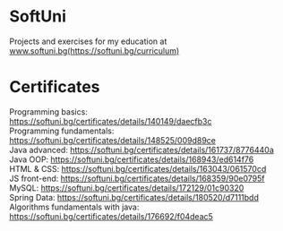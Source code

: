 # SoftUni
Projects and exercises for my education at www.softuni.bg(https://softuni.bg/curriculum)
<br>
# Certificates

Programming basics: https://softuni.bg/certificates/details/140149/daecfb3c
<br>
Programming fundamentals: https://softuni.bg/certificates/details/148525/009d89ce
<br>
Java advanced: https://softuni.bg/certificates/details/161737/8776440a
<br>
Java OOP: https://softuni.bg/certificates/details/168943/ed614f76
<br>
HTML & CSS: https://softuni.bg/certificates/details/163043/061570cd
<br>
JS front-end: https://softuni.bg/certificates/details/168359/90e0795f
<br>
MySQL: https://softuni.bg/certificates/details/172129/01c90320
<br>
Spring Data: https://softuni.bg/certificates/details/180520/d7111bdd
<br>
Algorithms fundamentals with java: https://softuni.bg/certificates/details/176692/f04deac5
